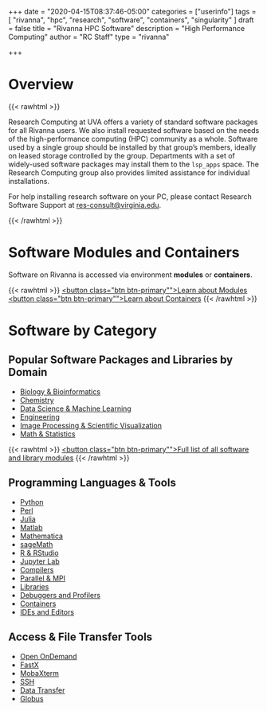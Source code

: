 +++
date = "2020-04-15T08:37:46-05:00"
categories = ["userinfo"]
tags = [
  "rivanna",
  "hpc",
  "research",
  "software",
  "containers",
  "singularity"
]
draft = false
title = "Rivanna HPC Software"
description = "High Performance Computing"
author = "RC Staff"
type = "rivanna"

+++

# Overview
{{< rawhtml >}}
<p class="lead">Research Computing at UVA offers a variety of standard software packages for all Rivanna users. We also install requested software based on the needs of the high-performance computing (HPC) community as a whole. Software used by a single group should be installed by that group’s members, ideally on leased storage controlled by the group. Departments with a set of widely-used software packages may install them to the <code>lsp_apps</code> space. The Research Computing group also provides limited assistance for individual installations.</p>
<p class="lead">For help installing research software on your PC, please contact Research Software Support at <a href="mailto:res-consult@virginia.edu">res-consult@virginia.edu</a>.</p>
{{< /rawhtml >}}

# Software Modules and Containers

Software on Rivanna is accessed via environment **modules** or **containers**.

{{< rawhtml >}}
<a href="/userinfo/rivanna/software/modules/"><button class="btn btn-primary"">Learn about Modules</button></a> &nbsp;
<a href="/userinfo/rivanna/software/containers/"><button class="btn btn-primary"">Learn about Containers</button></a>
{{< /rawhtml >}}

# Software by Category

## Popular Software Packages and Libraries by Domain

* [Biology & Bioinformatics](/userinfo/rivanna/software/bioinformatics)
* [Chemistry](/userinfo/rivanna/software/chemistry)
* [Data Science & Machine Learning](/userinfo/rivanna/software/machine-learning)
* [Engineering](/userinfo/rivanna/software/engineering)
* [Image Processing & Scientific Visualization](/userinfo/rivanna/software/imageprocessing)
* [Math & Statistics](/userinfo/rivanna/software/math-statistics)

{{< rawhtml >}}
<a href="/userinfo/rivanna/software/complete-list/"><button class="btn btn-primary"">Full list of all software and library modules</button></a>
{{< /rawhtml >}}


## Programming Languages & Tools

* [Python](/userinfo/rivanna/software/python)
* [Perl](/userinfo/rivanna/software/perl)
* [Julia](/userinfo/rivanna/software/julia)
* [Matlab](/userinfo/rivanna/software/matlab)
* [Mathematica](/userinfo/rivanna/software/mathematica)
* [sageMath](/userinfo/rivanna/software/sagemath)
* [R & RStudio](/userinfo/rivanna/software/r)
* [Jupyter Lab](/userinfo/rivanna/software/jupyterlab)
* [Compilers](/userinfo/rivanna/software/compilers)
* [Parallel & MPI](/userinfo/rivanna/software/mpi)
* [Libraries](/userinfo/rivanna/software/libraries)
* [Debuggers and Profilers](/userinfo/rivanna/software/debuggers)
* [Containers](/userinfo/rivanna/software/containers)
* [IDEs and Editors](/userinfo/rivanna/software/ide)

## Access & File Transfer Tools

* [Open OnDemand](/userinfo/rivanna/login/#web-based-access)
* [FastX](/userinfo/rivanna/login/#remote-desktop-access)
* [MobaXterm](/userinfo/rivanna/mobaxterm/)
* [SSH](/userinfo/rivanna/login/#secure-shell-access-ssh)
* [Data Transfer](/userinfo/data-transfer)
* [Globus](/userinfo/globus/)
